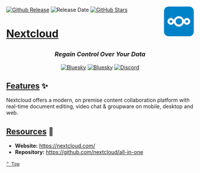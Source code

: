 <a name="top" href="docker-compose.yml" target="_blank"><img height="80" align="right" src="assets/icon.png" alt="Nextcloud" /></a>

[![Github Release][github-release]](https://github.com/nextcloud/all-in-one/releases/tag/v11.0.0)
![Release Date][release-date]
[![GitHub Stars][github-stars]](https://github.com/nextcloud/all-in-one)

<h1>

[Nextcloud](docker-compose.yml)

</h1>

<div align="center">

### _Regain Control Over Your Data_

<a href="https://bsky.app/profile/aever.au" target="_blank"><img alt="Bluesky" src="https://img.shields.io/badge/Bluesky-0085ff?style=flat-square&logo=bluesky&logoColor=white" /></a>
<a href="mailto:github.discharge208@passfwd.com" target="_blank"><img alt="Bluesky" src="https://img.shields.io/badge/Email-00B4F0?style=flat-square&logo=maildotru&logoColor=white" /></a>
<a href="https://discord.com/users/146165361333633024" target="_blank"><img alt="Discord" src="https://img.shields.io/badge/Discord-5865f2?style=flat-square&logo=discord&logoColor=white" /></a>

</div>

## [Features](#top) ✨

Nextcloud offers a modern, on premise content collaboration platform with real-time document editing, video chat & groupware on mobile, desktop and web.

## [Resources](#top) 📖

* **Website:** https://nextcloud.com/
* **Repository:** https://github.com/nextcloud/all-in-one

[`^ Top`](#top)




[github-release]: https://img.shields.io/github/v/release/nextcloud/all-in-one?style=flat-square&labelColor=31383f
[release-date]: https://img.shields.io/github/release-date/nextcloud/all-in-one?style=flat-square&labelColor=31383f
[github-stars]: https://img.shields.io/github/stars/nextcloud/all-in-one
